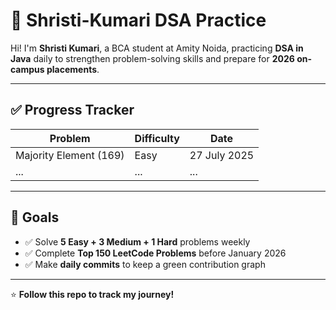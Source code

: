 # 📝 Shristi-Kumari DSA Practice

Hi! I'm **Shristi Kumari**, a BCA student at Amity Noida, practicing **DSA in Java** daily to strengthen problem-solving skills and prepare for **2026 on-campus placements**.  

---

## ✅ Progress Tracker

| Problem | Difficulty | Date |
|---------|------------|------|
| Majority Element (169) | Easy | 27 July 2025 |
| ... | ... | ... |

---

## 🚀 Goals

- ✅ Solve **5 Easy + 3 Medium + 1 Hard** problems weekly  
- ✅ Complete **Top 150 LeetCode Problems** before January 2026  
- ✅ Make **daily commits** to keep a green contribution graph  

---

⭐ **Follow this repo to track my journey!**
